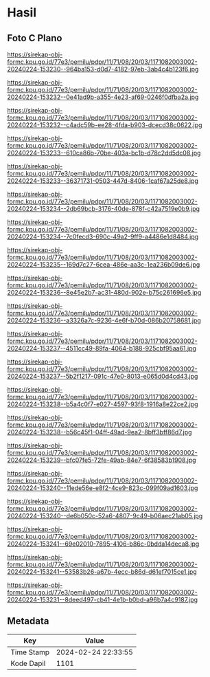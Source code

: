 # Hasil

## Foto C Plano

https://sirekap-obj-formc.kpu.go.id/77e3/pemilu/pdpr/11/71/08/20/03/1171082003002-20240224-153230--964ba153-d0d7-4182-97eb-3ab4c4b123f6.jpg

https://sirekap-obj-formc.kpu.go.id/77e3/pemilu/pdpr/11/71/08/20/03/1171082003002-20240224-153232--0e41ad9b-a355-4e23-af69-0246f0dfba2a.jpg

https://sirekap-obj-formc.kpu.go.id/77e3/pemilu/pdpr/11/71/08/20/03/1171082003002-20240224-153232--c4adc59b-ee28-4fda-b903-dcecd38c0622.jpg

https://sirekap-obj-formc.kpu.go.id/77e3/pemilu/pdpr/11/71/08/20/03/1171082003002-20240224-153233--610ca86b-70be-403a-bc1b-d78c2dd5dc08.jpg

https://sirekap-obj-formc.kpu.go.id/77e3/pemilu/pdpr/11/71/08/20/03/1171082003002-20240224-153233--36371731-0503-447d-8406-1caf67a25de8.jpg

https://sirekap-obj-formc.kpu.go.id/77e3/pemilu/pdpr/11/71/08/20/03/1171082003002-20240224-153234--2db69bcb-3176-40de-878f-c42a7519e0b9.jpg

https://sirekap-obj-formc.kpu.go.id/77e3/pemilu/pdpr/11/71/08/20/03/1171082003002-20240224-153234--7c0fecd3-690c-49a2-9ff9-a4486e1d8484.jpg

https://sirekap-obj-formc.kpu.go.id/77e3/pemilu/pdpr/11/71/08/20/03/1171082003002-20240224-153235--169d7c27-6cea-486e-aa3c-1ea236b09de6.jpg

https://sirekap-obj-formc.kpu.go.id/77e3/pemilu/pdpr/11/71/08/20/03/1171082003002-20240224-153236--8e45e2b7-ac31-480d-902e-b75c261696e5.jpg

https://sirekap-obj-formc.kpu.go.id/77e3/pemilu/pdpr/11/71/08/20/03/1171082003002-20240224-153236--a3326a7c-9236-4e6f-b70d-086b20758681.jpg

https://sirekap-obj-formc.kpu.go.id/77e3/pemilu/pdpr/11/71/08/20/03/1171082003002-20240224-153237--4511cc49-89fa-4064-b188-925cbf95aa61.jpg

https://sirekap-obj-formc.kpu.go.id/77e3/pemilu/pdpr/11/71/08/20/03/1171082003002-20240224-153237--5b2f1217-091c-47e0-8013-e065d0d4cd43.jpg

https://sirekap-obj-formc.kpu.go.id/77e3/pemilu/pdpr/11/71/08/20/03/1171082003002-20240224-153238--b5a4c0f7-e027-4597-93f8-1916a8e22ce2.jpg

https://sirekap-obj-formc.kpu.go.id/77e3/pemilu/pdpr/11/71/08/20/03/1171082003002-20240224-153238--b56c45f1-04ff-49ad-9ea2-8bff3bff86d7.jpg

https://sirekap-obj-formc.kpu.go.id/77e3/pemilu/pdpr/11/71/08/20/03/1171082003002-20240224-153239--bfc07fe5-72fe-49ab-84e7-6f38583b1908.jpg

https://sirekap-obj-formc.kpu.go.id/77e3/pemilu/pdpr/11/71/08/20/03/1171082003002-20240224-153240--11ede56e-e8f2-4ce9-823c-099f09ad1603.jpg

https://sirekap-obj-formc.kpu.go.id/77e3/pemilu/pdpr/11/71/08/20/03/1171082003002-20240224-153240--de6b050c-52a6-4807-9c49-b06aec21ab05.jpg

https://sirekap-obj-formc.kpu.go.id/77e3/pemilu/pdpr/11/71/08/20/03/1171082003002-20240224-153241--69e02010-7895-4106-b86c-0bdda14deca8.jpg

https://sirekap-obj-formc.kpu.go.id/77e3/pemilu/pdpr/11/71/08/20/03/1171082003002-20240224-153241--53583b26-a67b-4ecc-b86d-d61ef7015ce1.jpg

https://sirekap-obj-formc.kpu.go.id/77e3/pemilu/pdpr/11/71/08/20/03/1171082003002-20240224-153231--8deed497-cb41-4e1b-b0bd-a96b7a4c9187.jpg


## Metadata

| Key        | Value               |
| ---------- | ------------------- |
| Time Stamp | 2024-02-24 22:33:55 |
| Kode Dapil | 1101                |



